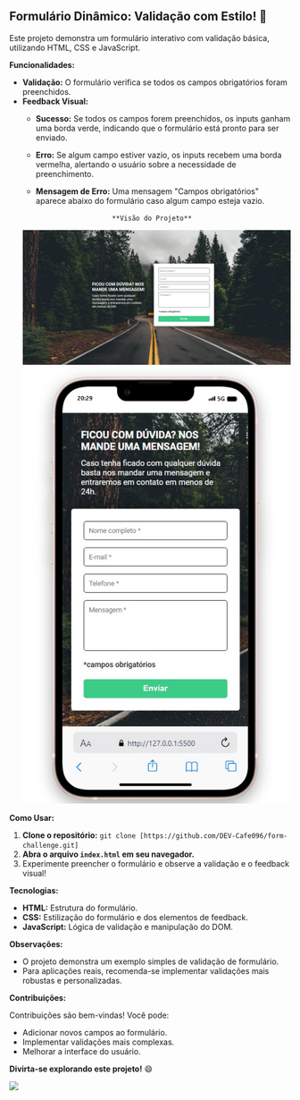 ## Formulário Dinâmico: Validação com Estilo! 🎨

Este projeto demonstra um formulário interativo com validação básica, utilizando HTML, CSS e JavaScript. 

**Funcionalidades:**

* **Validação:** O formulário verifica se todos os campos obrigatórios foram preenchidos.
* **Feedback Visual:** 
    * **Sucesso:** Se todos os campos forem preenchidos, os inputs ganham uma borda verde, indicando que o formulário está pronto para ser enviado.
    * **Erro:** Se algum campo estiver vazio, os inputs recebem uma borda vermelha, alertando o usuário sobre a necessidade de preenchimento. 
    * **Mensagem de Erro:**  Uma mensagem "Campos obrigatórios" aparece abaixo do formulário caso algum campo esteja vazio.

                             **Visão do Projeto**

    <img src="../src/images/visao-projeto.jpg">
    <br>
    <img src="../src/images/mobile-projeto.jpg">
    

**Como Usar:**

1. **Clone o repositório:** `git clone [https://github.com/DEV-Cafe096/form-challenge.git]`
2. **Abra o arquivo `index.html` em seu navegador.**
3. Experimente preencher o formulário e observe a validação e o feedback visual!

**Tecnologias:**

* **HTML:** Estrutura do formulário.
* **CSS:** Estilização do formulário e dos elementos de feedback.
* **JavaScript:** Lógica de validação e manipulação do DOM.

**Observações:**

* O projeto demonstra um exemplo simples de validação de formulário. 
* Para aplicações reais, recomenda-se implementar validações mais robustas e personalizadas.

**Contribuições:**

Contribuições são bem-vindas! Você pode:

* Adicionar novos campos ao formulário.
* Implementar validações mais complexas.
* Melhorar a interface do usuário.

**Divirta-se explorando este projeto!** 😄

  <img src="../src/images/readme-name.gif">


